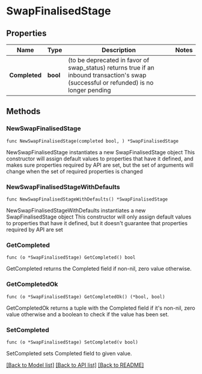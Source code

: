 # SwapFinalisedStage

## Properties

Name | Type | Description | Notes
------------ | ------------- | ------------- | -------------
**Completed** | **bool** | (to be deprecated in favor of swap_status) returns true if an inbound transaction&#39;s swap (successful or refunded) is no longer pending | 

## Methods

### NewSwapFinalisedStage

`func NewSwapFinalisedStage(completed bool, ) *SwapFinalisedStage`

NewSwapFinalisedStage instantiates a new SwapFinalisedStage object
This constructor will assign default values to properties that have it defined,
and makes sure properties required by API are set, but the set of arguments
will change when the set of required properties is changed

### NewSwapFinalisedStageWithDefaults

`func NewSwapFinalisedStageWithDefaults() *SwapFinalisedStage`

NewSwapFinalisedStageWithDefaults instantiates a new SwapFinalisedStage object
This constructor will only assign default values to properties that have it defined,
but it doesn't guarantee that properties required by API are set

### GetCompleted

`func (o *SwapFinalisedStage) GetCompleted() bool`

GetCompleted returns the Completed field if non-nil, zero value otherwise.

### GetCompletedOk

`func (o *SwapFinalisedStage) GetCompletedOk() (*bool, bool)`

GetCompletedOk returns a tuple with the Completed field if it's non-nil, zero value otherwise
and a boolean to check if the value has been set.

### SetCompleted

`func (o *SwapFinalisedStage) SetCompleted(v bool)`

SetCompleted sets Completed field to given value.



[[Back to Model list]](../README.md#documentation-for-models) [[Back to API list]](../README.md#documentation-for-api-endpoints) [[Back to README]](../README.md)


